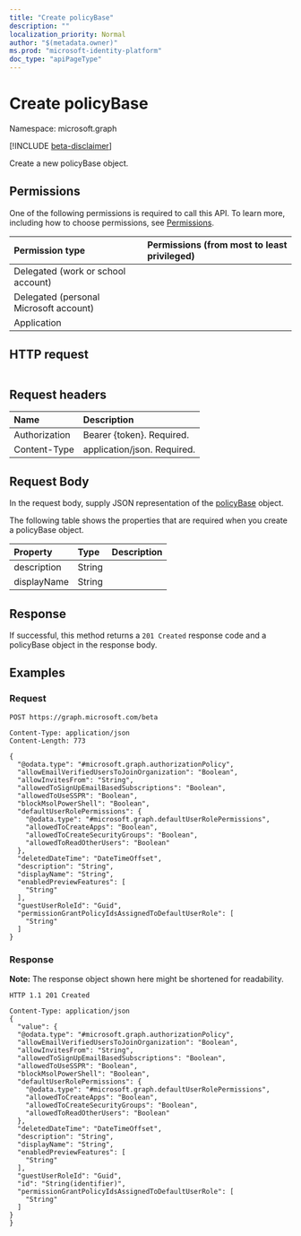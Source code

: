 ```yaml
---
title: "Create policyBase"
description: ""
localization_priority: Normal
author: "$(metadata.owner)"
ms.prod: "microsoft-identity-platform"
doc_type: "apiPageType"
---
```


# Create policyBase

Namespace: microsoft.graph

[!INCLUDE [beta-disclaimer](../../includes/beta-disclaimer.md)]

Create a new policyBase object.

## Permissions

One of the following permissions is required to call this API. To learn more, including how to choose permissions, see [Permissions](/graph/permissions-reference).

| Permission type                        | Permissions (from most to least privileged) |
| :------------------------------------- | :------------------------------------------ |
| Delegated (work or school account)     |                                             |
| Delegated (personal Microsoft account) |                                             |
| Application                            |                                             |

## HTTP request

<!-- {
  "blockType": "ignored"
}
-->

```http

```

## Request headers

| Name          | Description                 |
| :------------ | :-------------------------- |
| Authorization | Bearer {token}. Required.   |
| Content-Type  | application/json. Required. |

## Request Body

In the request body, supply JSON representation of the [policyBase](../resources/-policybase.md) object.

<!-- Actions and Functions -->

<!-- CRUD Methods -->

The following table shows the properties that are required when you create a policyBase object.

| Property    | Type   | Description |
| :---------- | :----- | :---------- |
| description | String |             |
| displayName | String |             |

## Response

If successful, this method returns a `201 Created` response code and a policyBase object in the response body.

## Examples

### Request

<!-- {
  "blockType": "request",
  "name": "create_policybase"
}
-->

```http
POST https://graph.microsoft.com/beta

Content-Type: application/json
Content-Length: 773

{
  "@odata.type": "#microsoft.graph.authorizationPolicy",
  "allowEmailVerifiedUsersToJoinOrganization": "Boolean",
  "allowInvitesFrom": "String",
  "allowedToSignUpEmailBasedSubscriptions": "Boolean",
  "allowedToUseSSPR": "Boolean",
  "blockMsolPowerShell": "Boolean",
  "defaultUserRolePermissions": {
    "@odata.type": "#microsoft.graph.defaultUserRolePermissions",
    "allowedToCreateApps": "Boolean",
    "allowedToCreateSecurityGroups": "Boolean",
    "allowedToReadOtherUsers": "Boolean"
  },
  "deletedDateTime": "DateTimeOffset",
  "description": "String",
  "displayName": "String",
  "enabledPreviewFeatures": [
    "String"
  ],
  "guestUserRoleId": "Guid",
  "permissionGrantPolicyIdsAssignedToDefaultUserRole": [
    "String"
  ]
}

```

### Response

**Note:** The response object shown here might be shortened for readability.

<!-- {
  "blockType": "response",
  "truncated": true,
  "@odata.type": "Microsoft.DirectoryServices.policyBase"
}
-->

```http
HTTP 1.1 201 Created

Content-Type: application/json
{
  "value": {
  "@odata.type": "#microsoft.graph.authorizationPolicy",
  "allowEmailVerifiedUsersToJoinOrganization": "Boolean",
  "allowInvitesFrom": "String",
  "allowedToSignUpEmailBasedSubscriptions": "Boolean",
  "allowedToUseSSPR": "Boolean",
  "blockMsolPowerShell": "Boolean",
  "defaultUserRolePermissions": {
    "@odata.type": "#microsoft.graph.defaultUserRolePermissions",
    "allowedToCreateApps": "Boolean",
    "allowedToCreateSecurityGroups": "Boolean",
    "allowedToReadOtherUsers": "Boolean"
  },
  "deletedDateTime": "DateTimeOffset",
  "description": "String",
  "displayName": "String",
  "enabledPreviewFeatures": [
    "String"
  ],
  "guestUserRoleId": "Guid",
  "id": "String(identifier)",
  "permissionGrantPolicyIdsAssignedToDefaultUserRole": [
    "String"
  ]
}
}

```
